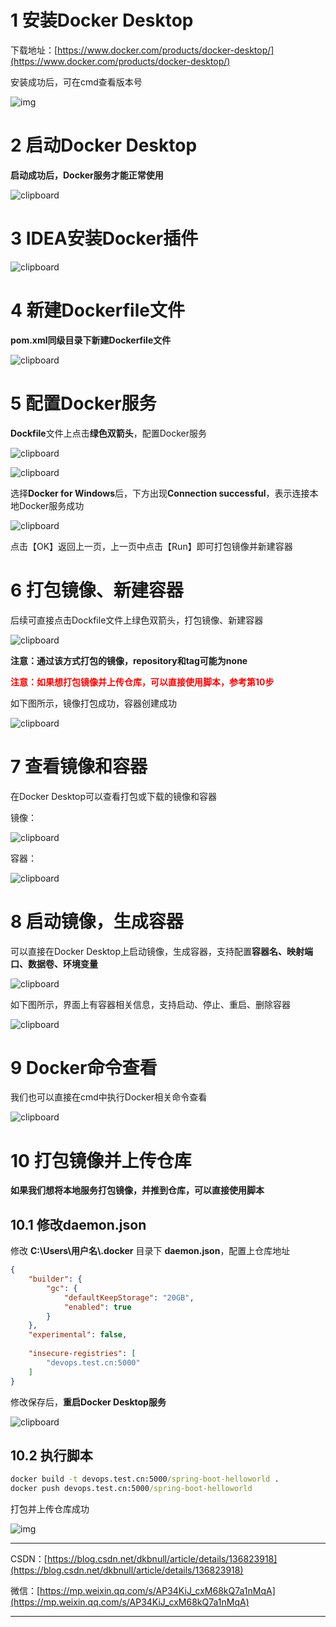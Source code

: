 # 1 安装Docker Desktop

下载地址：[https://www.docker.com/products/docker-desktop/](https://www.docker.com/products/docker-desktop/)

安装成功后，可在cmd查看版本号

![img](./assets/05_IDEA直接打包Docker镜像.assets/1710383401040.png)

# 2 启动Docker Desktop

**启动成功后，Docker服务才能正常使用**

![clipboard](./assets/05_IDEA直接打包Docker镜像.assets/1710665770883.png)

# 3 IDEA安装Docker插件

![clipboard](./assets/05_IDEA直接打包Docker镜像.assets/1710665811541.png)

# 4 新建Dockerfile文件

**pom.xml同级目录下新建Dockerfile文件**

![clipboard](./assets/05_IDEA直接打包Docker镜像.assets/1710665848295.png)

# 5 配置Docker服务

**Dockfile**文件上点击**绿色双箭头**，配置Docker服务

![clipboard](./assets/05_IDEA直接打包Docker镜像.assets/1710665953823.png)

![clipboard](./assets/05_IDEA直接打包Docker镜像.assets/1710665977172.png)

选择**Docker for Windows**后，下方出现**Connection successful**，表示连接本地Docker服务成功

![clipboard](./assets/05_IDEA直接打包Docker镜像.assets/1710666005553.png)

点击【OK】返回上一页，上一页中点击【Run】即可打包镜像并新建容器

# 6 打包镜像、新建容器

后续可直接点击Dockfile文件上绿色双箭头，打包镜像、新建容器

![clipboard](./assets/05_IDEA直接打包Docker镜像.assets/1710666069453.png)

**注意：通过该方式打包的镜像，repository和tag可能为none**

<font color='red'>**注意：如果想打包镜像并上传仓库，可以直接使用脚本，参考第10步**</font>



如下图所示，镜像打包成功，容器创建成功

![clipboard](./assets/05_IDEA直接打包Docker镜像.assets/1710666136715.png)

# 7 查看镜像和容器

在Docker Desktop可以查看打包或下载的镜像和容器

镜像：

![clipboard](./assets/05_IDEA直接打包Docker镜像.assets/1710666192488.png)

容器：

![clipboard](./assets/05_IDEA直接打包Docker镜像.assets/1710666213153.png)

# 8 启动镜像，生成容器

可以直接在Docker Desktop上启动镜像，生成容器，支持配置**容器名、映射端口、数据卷、环境变量**

![clipboard](./assets/05_IDEA直接打包Docker镜像.assets/1710666274139.png)

如下图所示，界面上有容器相关信息，支持启动、停止、重启、删除容器

![clipboard](./assets/05_IDEA直接打包Docker镜像.assets/1710666293170.png)

# 9 Docker命令查看

我们也可以直接在cmd中执行Docker相关命令查看

![clipboard](./assets/05_IDEA直接打包Docker镜像.assets/1710666334183.png)

# 10 打包镜像并上传仓库

**如果我们想将本地服务打包镜像，并推到仓库，可以直接使用脚本**

## 10.1 修改daemon.json

修改 **C:\Users\用户名\\.docker** 目录下 **daemon.json**，配置上仓库地址

~~~json
{
	"builder": {
		"gc": {
			"defaultKeepStorage": "20GB",
			"enabled": true
		}
	},
	"experimental": false,
	
	"insecure-registries": [
		"devops.test.cn:5000"
	]
}
~~~

修改保存后，**重启Docker Desktop服务**

![clipboard](./assets/05_IDEA直接打包Docker镜像.assets/1710666421668.png)

## 10.2 执行脚本

~~~bat
docker build -t devops.test.cn:5000/spring-boot-helloworld .
docker push devops.test.cn:5000/spring-boot-helloworld
~~~

打包并上传仓库成功

![img](./assets/05_IDEA直接打包Docker镜像.assets/1710383401030.png)

---

CSDN：[https://blog.csdn.net/dkbnull/article/details/136823918](https://blog.csdn.net/dkbnull/article/details/136823918)

微信：[https://mp.weixin.qq.com/s/AP34KiJ_cxM68kQ7a1nMqA](https://mp.weixin.qq.com/s/AP34KiJ_cxM68kQ7a1nMqA)

---




